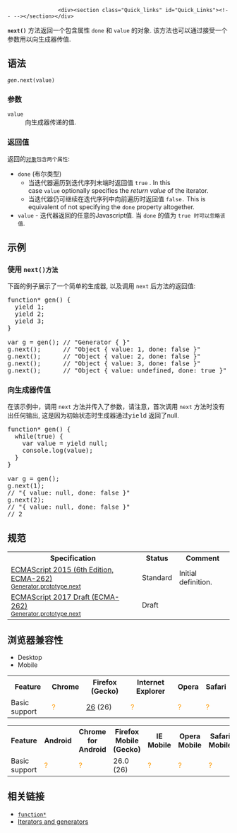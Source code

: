 
                
                  
                    <div><section class="Quick_links" id="Quick_Links"><!-- --></section></div>

<p><code><strong>next</strong></code><strong><code>()</code></strong> &#x65B9;&#x6CD5;&#x8FD4;&#x56DE;&#x4E00;&#x4E2A;&#x5305;&#x542B;&#x5C5E;&#x6027; <code>done</code> &#x548C; <code>value</code> &#x7684;&#x5BF9;&#x8C61;. &#x8BE5;&#x65B9;&#x6CD5;&#x4E5F;&#x53EF;&#x4EE5;&#x901A;&#x8FC7;&#x63A5;&#x53D7;&#x4E00;&#x4E2A;&#x53C2;&#x6570;&#x7528;&#x4EE5;&#x5411;&#x751F;&#x6210;&#x5668;&#x4F20;&#x503C;.</p>

<h2 name="Syntax" id="Syntax">&#x8BED;&#x6CD5;</h2>

<pre class="syntaxbox"><code><var>gen</var>.next(value)</code></pre>

<h3 name="Parameters" id="Parameters">&#x53C2;&#x6570;</h3>

<dl>
 <dt><code>value</code></dt>
 <dd>&#x5411;&#x751F;&#x6210;&#x5668;&#x4F20;&#x9012;&#x7684;&#x503C;.</dd>
</dl>

<h3 id="&#x8FD4;&#x56DE;&#x503C;">&#x8FD4;&#x56DE;&#x503C;</h3>

<p>&#x8FD4;&#x56DE;&#x7684;<code><a href="/en-US/docs/Web/JavaScript/Reference/Global_Objects/Object">&#x5BF9;&#x8C61;</a>&#x5305;&#x542B;&#x4E24;&#x4E2A;&#x5C5E;&#x6027;</code>:</p>

<ul>
 <li><code>done</code> (&#x5E03;&#x5C14;&#x7C7B;&#x578B;)

  <ul>
   <li>&#x5F53;&#x8FED;&#x4EE3;&#x5668;&#x904D;&#x5386;&#x5230;&#x8FED;&#x4EE3;&#x5E8F;&#x5217;&#x672B;&#x7AEF;&#x65F6;&#x8FD4;&#x56DE;&#x503C;&#xA0;<code>true</code>&#xA0;.&#xA0;In this case&#xA0;<code>value</code>&#xA0;optionally specifies the&#xA0;<em>return value</em>&#xA0;of the iterator.</li>
   <li>&#x5F53;&#x8FED;&#x4EE3;&#x5668;&#x4ECD;&#x53EF;&#x7EE7;&#x7EED;&#x5728;&#x8FED;&#x4EE3;&#x5E8F;&#x5217;&#x4E2D;&#x5411;&#x524D;&#x904D;&#x5386;&#x65F6;&#x8FD4;&#x56DE;&#x503C;&#xA0;<code>false.</code>&#xA0;This is equivalent of not specifying the <code>done</code> property altogether.</li>
  </ul>
 </li>
 <li><code>value</code> - &#x8FED;&#x4EE3;&#x5668;&#x8FD4;&#x56DE;&#x7684;&#x4EFB;&#x610F;&#x7684;Javascript&#x503C;. &#x5F53; <code>done</code>&#xA0;&#x7684;&#x503C;&#x4E3A;&#xA0;<code>true &#x65F6;&#x53EF;&#x4EE5;&#x5FFD;&#x7565;&#x8BE5;&#x503C;</code>.</li>
</ul>

<h2 id="&#x793A;&#x4F8B;">&#x793A;&#x4F8B;</h2>

<h3 name="Example:_Using_test" id="Example:_Using_test">&#x4F7F;&#x7528; <code>next()&#x65B9;&#x6CD5;</code></h3>

<p>&#x4E0B;&#x9762;&#x7684;&#x4F8B;&#x5B50;&#x5C55;&#x793A;&#x4E86;&#x4E00;&#x4E2A;&#x7B80;&#x5355;&#x7684;&#x751F;&#x6210;&#x5668;, &#x4EE5;&#x53CA;&#x8C03;&#x7528;&#xA0;<code>next</code>&#xA0;&#x540E;&#x65B9;&#x6CD5;&#x7684;&#x8FD4;&#x56DE;&#x503C;:</p>

<pre class="brush: js">function* gen() { 
  yield 1;
  yield 2;
  yield 3;
}

var g = gen(); // &quot;Generator { }&quot;
g.next();      // &quot;Object { value: 1, done: false }&quot;
g.next();      // &quot;Object { value: 2, done: false }&quot;
g.next();      // &quot;Object { value: 3, done: false }&quot;
g.next();      // &quot;Object { value: undefined, done: true }&quot;
</pre>

<h3 id="&#x5411;&#x751F;&#x6210;&#x5668;&#x4F20;&#x503C;">&#x5411;&#x751F;&#x6210;&#x5668;&#x4F20;&#x503C;</h3>

<p>&#x5728;&#x8BE5;&#x793A;&#x4F8B;&#x4E2D;&#xFF0C;&#x8C03;&#x7528;&#xA0;<code>next</code>&#xA0;&#x65B9;&#x6CD5;&#x5E76;&#x4F20;&#x5165;&#x4E86;&#x53C2;&#x6570;&#xFF0C;&#x8BF7;&#x6CE8;&#x610F;&#xFF0C;&#x9996;&#x6B21;&#x8C03;&#x7528;&#xA0;<code style="font-style: normal;">next</code>&#xA0;&#x65B9;&#x6CD5;&#x65F6;&#x6CA1;&#x6709;&#x51FA;&#x4EFB;&#x4F55;&#x8F93;&#x51FA;, &#x8FD9;&#x662F;&#x56E0;&#x4E3A;&#x521D;&#x59CB;&#x72B6;&#x6001;&#x65F6;&#x751F;&#x6210;&#x5668;&#x901A;&#x8FC7;<span style="font-family: courier,andale mono,monospace;">yield</span>&#xA0;&#x8FD4;&#x56DE;&#x4E86;null.</p>

<pre class="brush: js">function* gen() {
  while(true) {
    var value = yield null;
    console.log(value);
  }
}

var g = gen();
g.next(1); 
// &quot;{ value: null, done: false }&quot;
g.next(2); 
// &quot;{ value: null, done: false }&quot;
// 2
</pre>

<h2 name="Specifications" id="Specifications">&#x89C4;&#x8303;</h2>

<table class="standard-table">
 <tbody>
  <tr>
   <th scope="col">Specification</th>
   <th scope="col">Status</th>
   <th scope="col">Comment</th>
  </tr>
  <tr>
   <td><a lang="en" hreflang="en" href="http://www.ecma-international.org/ecma-262/6.0/#sec-generator.prototype.next" class="external">ECMAScript 2015 (6th Edition, ECMA-262)<br><small lang="zh-CN">Generator.prototype.next</small></a></td>
   <td><span class="spec-Standard">Standard</span></td>
   <td>Initial definition.</td>
  </tr>
  <tr>
   <td><a lang="en" hreflang="en" href="https://tc39.github.io/ecma262/#sec-generator.prototype.next" class="external">ECMAScript 2017 Draft (ECMA-262)<br><small lang="zh-CN">Generator.prototype.next</small></a></td>
   <td><span class="spec-Draft">Draft</span></td>
   <td>&#xA0;</td>
  </tr>
 </tbody>
</table>

<h2 name="Browser_compatibility" id="Browser_compatibility">&#x6D4F;&#x89C8;&#x5668;&#x517C;&#x5BB9;&#x6027;</h2>

<div><div class="htab"> 
    <a name="AutoCompatibilityTable" id="AutoCompatibilityTable"></a> 
    <ul> 
        <li class="selected"><a>Desktop</a></li> 
        <li><a>Mobile</a></li> 
    </ul> 
</div></div>

<div id="compat-desktop">
<table class="compat-table">
 <tbody>
  <tr>
   <th>Feature</th>
   <th>Chrome</th>
   <th>Firefox (Gecko)</th>
   <th>Internet Explorer</th>
   <th>Opera</th>
   <th>Safari</th>
  </tr>
  <tr>
   <td>Basic support</td>
   <td><span title="Compatibility unknown; please update this." style="color: rgb(255, 153, 0);">?</span></td>
   <td><a title="Released on 2013-12-10." href="/en-US/Firefox/Releases/26">26</a> (26)</td>
   <td><span title="Compatibility unknown; please update this." style="color: rgb(255, 153, 0);">?</span></td>
   <td><span title="Compatibility unknown; please update this." style="color: rgb(255, 153, 0);">?</span></td>
   <td><span title="Compatibility unknown; please update this." style="color: rgb(255, 153, 0);">?</span></td>
  </tr>
 </tbody>
</table>
</div>

<div id="compat-mobile">
<table class="compat-table">
 <tbody>
  <tr>
   <th>Feature</th>
   <th>Android</th>
   <th>Chrome for Android</th>
   <th>Firefox Mobile (Gecko)</th>
   <th>IE Mobile</th>
   <th>Opera Mobile</th>
   <th>Safari Mobile</th>
  </tr>
  <tr>
   <td>Basic support</td>
   <td><span title="Compatibility unknown; please update this." style="color: rgb(255, 153, 0);">?</span></td>
   <td><span title="Compatibility unknown; please update this." style="color: rgb(255, 153, 0);">?</span></td>
   <td>26.0 (26)</td>
   <td><span title="Compatibility unknown; please update this." style="color: rgb(255, 153, 0);">?</span></td>
   <td><span title="Compatibility unknown; please update this." style="color: rgb(255, 153, 0);">?</span></td>
   <td><span title="Compatibility unknown; please update this." style="color: rgb(255, 153, 0);">?</span></td>
  </tr>
 </tbody>
</table>
</div>

<h2 name="See_also" id="See_also">&#x76F8;&#x5173;&#x94FE;&#x63A5;</h2>

<ul>
 <li><code><a href="/en-US/docs/Web/JavaScript/Reference/Statements/function*">function*</a></code></li>
 <li><a href="https://developer.mozilla.org/en-US/docs/Web/JavaScript/Guide/Iterators_and_Generators">Iterators and generators</a></li>
</ul>
                  
                
              